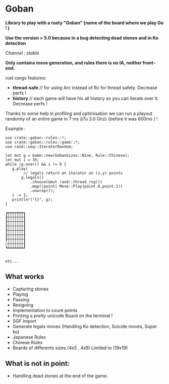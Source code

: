 # Goban


**Library to play with a rusty "Goban" (name of the board where we play Go ! )** 

**Use the version > 5.0 because in a bug detecting dead stones and in Ko detection**

*Channel : stable*

**Only contains move generation, and rules there is no IA, neither
front-end.**

rust cargo features: 
- **thread-safe** // for using Arc instead of Rc for thread safety. Decrease perfs ! 
- **history**     // each game will have his all history so you can iterate over it. Decrease perfs !

Thanks to some help in profiling and optimisation we can run a playout randomly of an entire game in 7 ms (i7u 3.0 Ghz) (before it was 600ms ) ! 


Example :

```{rust}
use crate::goban::rules::*;
use crate::goban::rules::game::*;
use rand::seq::IteratorRandom;

let mut g = Game::new(GobanSizes::Nine, Rule::Chinese);
let mut i = 35;
while !g.over() && i != 0 {
   g.play(
        // legals return an iterator on (x,y) points
       g.legals()
           .choose(&mut rand::thread_rng())
           .map(|point| Move::Play(point.0,point.1))
           .unwrap());
   i -= 1;
   println!("{}", g);
}
```

```{bash}
┏┯┯┯┯┯┯┯┓
┠┼┼┼┼┼┼┼┨
┠┼┼┼┼┼┼┼┨
┠┼┼┼┼┼┼┼┨
┠┼┼┼┼┼┼┼┨
┠┼┼┼┼┼┼┼┨
┠┼┼┼┼┼┼┼┨
○┼┼┼┼┼┼┼┨
┗┷┷┷┷┷┷┷┛


etc...
```


## What works
- Capturing stones
- Playing
- Passing
- Resigning
- Implementation to count points
- Printing a *pretty* unicode Board on the terminal !
- SGF Import
- Generate legals moves (Handling Ko detection, Suicide moves, Super ko)
- Japanese Rules
- Chinese Rules
- Boards of differents sizes (4x5 , 4x9) Limited  to (19x19)

## What is not in point:
- Handling dead stones at the end of the game.

